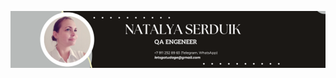 
![Black and White Abstract Email Header4.png](https://github.com/NataliaSerdiuk/nataliaserdiuk/blob/main/Black%20and%20White%20Abstract%20Email%20Header4.png)

<!--
**NataliaSerdiuk/nataliaserdiuk** is a ✨ _special_ ✨ repository because its `README.md` (this file) appears on your GitHub profile.

[![Telegram](https://img.shields.io/badge/-Telegram-090909?style=for-the-badge&logo=telegram&logoColor=27A0D9)](https://t.me/myaquik)
